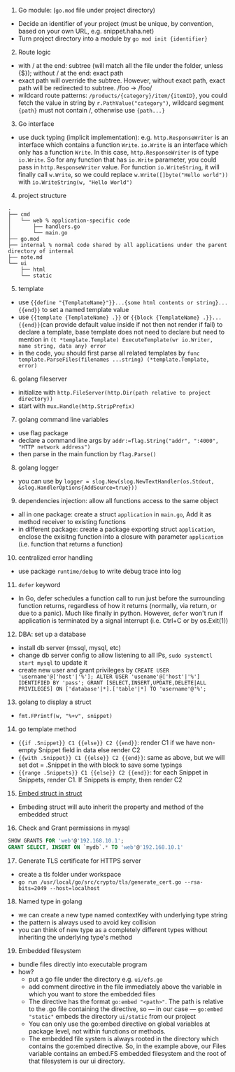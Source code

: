 1. Go module: (`go.mod` file under project directory)
- Decide an identifier of your project (must be unique, by convention, based on your own URL, e.g. snippet.haha.net)
- Turn project directory into a module by `go mod init {identifier}`
2. Route logic
- with / at the end: subtree (will match all the file under the folder, unless {$}); without / at the end: exact path
- exact path will override the subtree. However, without exact path, exact path will be redirected to subtree. /foo -> /foo/
- wildcard route patterns: `/products/{category}/item/{itemID}`, you could fetch the value in string by `r.PathValue("category")`, wildcard segment `{path}` must not contain /, otherwise use `{path...}`
3. Go interface
- use duck typing (implicit implementation): e.g. `http.ResponseWriter` is an interface which contains a function `Write`. `io.Write` is an interface which only has a function `Write`. In this case, `http.ResponseWriter` is of type `io.Write`. So for any function that has `io.Write` parameter, you could pass in `http.ResponseWriter` value. For function `io.WriteString`, it will finally call `w.Write`, so we could replace `w.Write([]byte("Hello world"))` with `io.WriteString(w, "Hello World")`
4. project structure
```
.
├── cmd
│   └── web % application-specific code
│       ├── handlers.go
│       └── main.go
├── go.mod
├── internal % normal code shared by all applications under the parent directory of internal
├── note.md
└── ui
    ├── html
    └── static
```
5. template
- use `{{define "{TemplateName}"}}...{some html contents or string}...{{end}}` to set a named template value
- use `{{template {TemplateName} .}}` or `{{block {TemplateName} .}}...{{end}}`(can provide default value inside if not then not render if fail) to declare a template, base template does not need to declare but need to mention in `(t *template.Template) ExecuteTemplate(wr io.Writer, name string, data any) error`
- in the code, you should first parse all related templates by `func template.ParseFiles(filenames ...string) (*template.Template, error)`
6. golang fileserver
- initialize with `http.FileServer(http.Dir(path relative to project directory))`
- start with `mux.Handle(http.StripPrefix)`
7. golang command line variables
- use flag package
- declare a command line args by `addr:=flag.String("addr", ":4000", "HTTP network address")`
- then parse in the main function by `flag.Parse()`
8. golang logger
- you can use by `logger = slog.New(slog.NewTextHandler(os.Stdout, &slog.HandlerOptions{AddSource=true}))`
9. dependencies injection: allow all functions access to the same object
- all in one package: create a struct `application` in `main.go`, Add it as method receiver to existing functions
- in different package: create a package exporting struct `application`, enclose the exisitng function into a closure with parameter `application` (i.e. function that returns a function) 
10. centralized error handling
- use package `runtime/debug` to write debug trace into log
11. `defer` keyword
- In Go, defer schedules a function call to run ​​just before the surrounding function returns​​, regardless of how it returns (normally, via return, or due to a panic). Much like finally in python. However, `defer` won't run if application is terminated by a signal interrupt (i.e. Ctrl+C or by os.Exit(1))
12. DBA: set up a database
- install db server (mssql, mysql, etc)
- change db server config to allow listening to all IPs, `sudo systemctl start mysql` to update it
- create new user and grant privileges by `CREATE USER 'username'@['host'|'%']; ALTER USER 'usename'@['host'|'%'] IDENTIFIED BY 'pass'; GRANT [SELECT,INSERT,UPDATE,DELETE|ALL PRIVILEGES] ON ['database'|*].['table'|*] TO 'username'@'%';`
13. golang to display a struct
- `fmt.FPrintf(w, "%+v", snippet)`
14. go template method
- `{{if .Snippet}} C1 {{else}} C2 {{end}}`: render C1 if we have non-empty Snippet field in data else render C2
- `{{with .Snippet}} C1 {{else}} C2 {{end}}`: same as above, but we will set dot = .Snippet in the with block to save some typings
- `{{range .Snippets}} C1 {{else}} C2 {{end}}`: for each Snippet in Snippets, render C1. If Snippets is empty, then render C2
15. [Embed struct in struct](https://eli.thegreenplace.net/2020/embedding-in-go-part-1-structs-in-structs/)
- Embeding struct will auto inherit the property and method of the embedded struct
16. Check and Grant permissions in mysql
```sql
SHOW GRANTS FOR 'web'@'192.168.10.1';
GRANT SELECT, INSERT ON `mydb`.* TO 'web'@'192.168.10.1' 
```
17. Generate TLS certificate for HTTPS server
- create a tls folder under workspace
- `go run /usr/local/go/src/crypto/tls/generate_cert.go --rsa-bits=2049 --host=localhost`
18. Named type in golang
- we can create a new type named contextKey with underlying type string
- the pattern is always used to avoid key collision
- you can think of new type as a completely different types without inheriting the underlying type's method 
19. Embedded filesystem
- bundle files directly into executable program
- how?
    - put a go file under the directory e.g. `ui/efs.go`
    - add comment directive in the file immediately above the variable in which you want to store the embedded files
    - The directive has the format `go:embed "<path>"`. The path is relative to the .go file containing the directive, so — in our case — `go:embed "static"` embeds the directory
    `ui/static` from our project
    - You can only use the go:embed directive on global variables at package level, not within functions or methods.
    -  The embedded file system is always rooted in the directory which contains the go:embed
    directive. So, in the example above, our Files variable contains an embed.FS embedded
    filesystem and the root of that filesystem is our ui directory.
